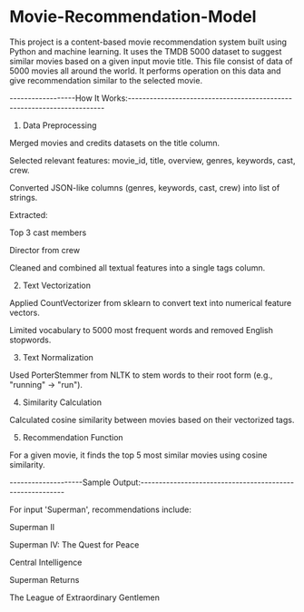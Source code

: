 # Movie-Recommendation-Model
This project is a content-based movie recommendation system built using Python and machine learning. It uses the TMDB 5000 dataset to suggest similar movies based on a given input movie title.
This file consist of data of 5000 movies all around the world.
It performs operation on this data and give recommendation similar to the selected movie.


------------------How It Works:-----------------------------------------------------------------------

1.  Data Preprocessing

Merged movies and credits datasets on the title column.

Selected relevant features: movie_id, title, overview, genres, keywords, cast, crew.

Converted JSON-like columns (genres, keywords, cast, crew) into list of strings.

Extracted:

Top 3 cast members

Director from crew

Cleaned and combined all textual features into a single tags column.

2.  Text Vectorization

Applied CountVectorizer from sklearn to convert text into numerical feature vectors.

Limited vocabulary to 5000 most frequent words and removed English stopwords.

3.  Text Normalization

Used PorterStemmer from NLTK to stem words to their root form (e.g., "running" → "run").

4.  Similarity Calculation

Calculated cosine similarity between movies based on their vectorized tags.

5.  Recommendation Function

For a given movie, it finds the top 5 most similar movies using cosine similarity.


--------------------Sample Output:---------------------------------------------------------

For input 'Superman', recommendations include:

Superman II

Superman IV: The Quest for Peace

Central Intelligence

Superman Returns

The League of Extraordinary Gentlemen
